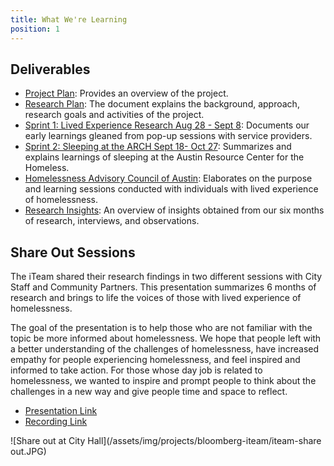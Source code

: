 ```yaml
---
title: What We're Learning
position: 1
---
```


## Deliverables

* [Project Plan](https://docs.google.com/document/d/17_YGSKrM8yVcdg8krNv0atT8g034LNwdS_jSN2Kp26s/edit?usp=sharing): Provides an overview of the project.
* [Research Plan](https://docs.google.com/document/d/1By9fQ2VHCA_XXeU2h9K3SAikTs5D4o47_sjU3xogUT0/edit?usp=sharing): The document explains the background, approach, research goals and activities of the project.
* [Sprint 1: Lived Experience Research Aug 28 - Sept 8](https://docs.google.com/document/d/1Ou0MFxoZL80ZeuPqwHALJL7ygwQE4c0bkEciv2wyJpk/edit?usp=sharing): Documents our early learnings gleaned from pop-up sessions with service providers.
* [Sprint 2: Sleeping at the ARCH Sept 18- Oct 27](https://docs.google.com/document/d/1e5RWiWoOHIDItWDwGZFA-_vmLULtygoTEesatGNcA-g/edit?usp=sharing): Summarizes and explains learnings of sleeping at the Austin Resource Center for the Homeless.
* [Homelessness Advisory Council of Austin](http://projects.austintexas.io/projects/bloomberg-iteam/about/HACA/): Elaborates on the purpose and learning sessions conducted with individuals with lived experience of homelessness.
* [Research Insights](https://docs.google.com/presentation/d/e/2PACX-1vRHJd1mSKcLy7RNhgIaRTS-tUXKg1bsascBenczQWP2bWoUrC6vMBr0NDJtiM5iDjDXaYgMgjvaP2Uh/pub?start=false&loop=false&delayms=60000&slide=id.p): An overview of insights obtained from our six months of research, interviews, and observations. 

## Share Out Sessions 
The iTeam shared their research findings in two different sessions with City Staff and Community Partners. This presentation summarizes 6 months of research and brings to life the voices of those with lived experience of homelessness. 

The goal of the presentation is to help those who are not familiar with the topic be more informed about homelessness. We hope that people left with a better understanding of the challenges of homelessness, have increased empathy for people experiencing homelessness, and feel inspired and informed to take action. For those whose day job is related to homelessness, we wanted to inspire and prompt people to think about the challenges in a new way and give people time and space to reflect. 

* [Presentation Link](https://goo.gl/vAkBRh) 
* [Recording Link](http://austintx.swagit.com/play/04232018-1105/2/) 

![Share out at City Hall](/assets/img/projects/bloomberg-iteam/iteam-share out.JPG)


